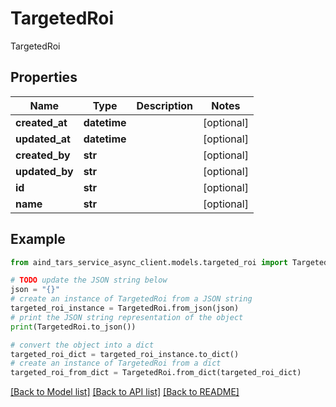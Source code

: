 # TargetedRoi

TargetedRoi

## Properties

Name | Type | Description | Notes
------------ | ------------- | ------------- | -------------
**created_at** | **datetime** |  | [optional] 
**updated_at** | **datetime** |  | [optional] 
**created_by** | **str** |  | [optional] 
**updated_by** | **str** |  | [optional] 
**id** | **str** |  | [optional] 
**name** | **str** |  | [optional] 

## Example

```python
from aind_tars_service_async_client.models.targeted_roi import TargetedRoi

# TODO update the JSON string below
json = "{}"
# create an instance of TargetedRoi from a JSON string
targeted_roi_instance = TargetedRoi.from_json(json)
# print the JSON string representation of the object
print(TargetedRoi.to_json())

# convert the object into a dict
targeted_roi_dict = targeted_roi_instance.to_dict()
# create an instance of TargetedRoi from a dict
targeted_roi_from_dict = TargetedRoi.from_dict(targeted_roi_dict)
```
[[Back to Model list]](../README.md#documentation-for-models) [[Back to API list]](../README.md#documentation-for-api-endpoints) [[Back to README]](../README.md)


